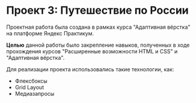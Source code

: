 # Проект 3: Путешествие по России

Проектная работа была создана в рамках курса "Адаптивная вёрстка" на платформе Яндекс Практикум.

**Целью** данной работы было закрепление навыков, полученных в ходе прохождения курсов "Расширенные возможности HTML и CSS" и "Адаптивная вёрстка".

Для реализации проекта использовались такие технологии, как:

* Флексбоксы
* Grid Layout
* Медиазапросы

